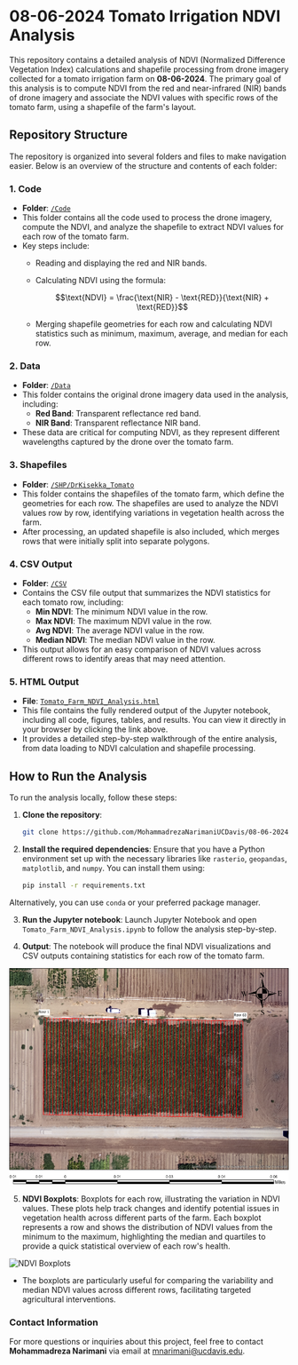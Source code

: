 # **08-06-2024 Tomato Irrigation NDVI Analysis**

This repository contains a detailed analysis of NDVI (Normalized Difference Vegetation Index) calculations and shapefile processing from drone imagery collected for a tomato irrigation farm on **08-06-2024**. The primary goal of this analysis is to compute NDVI from the red and near-infrared (NIR) bands of drone imagery and associate the NDVI values with specific rows of the tomato farm, using a shapefile of the farm's layout.

## **Repository Structure**

The repository is organized into several folders and files to make navigation easier. Below is an overview of the structure and contents of each folder:

### 1. **Code**
   - **Folder**: [`/Code`](./Code)
   - This folder contains all the code used to process the drone imagery, compute the NDVI, and analyze the shapefile to extract NDVI values for each row of the tomato farm. 
   - Key steps include:
     - Reading and displaying the red and NIR bands.
     - Calculating NDVI using the formula:
       
       $$\text{NDVI} = \frac{\text{NIR} - \text{RED}}{\text{NIR} + \text{RED}}$$
       
     - Merging shapefile geometries for each row and calculating NDVI statistics such as minimum, maximum, average, and median for each row.

### 2. **Data**
   - **Folder**: [`/Data`](./Data)
   - This folder contains the original drone imagery data used in the analysis, including:
     - **Red Band**: Transparent reflectance red band.
     - **NIR Band**: Transparent reflectance NIR band.
   - These data are critical for computing NDVI, as they represent different wavelengths captured by the drone over the tomato farm.

### 3. **Shapefiles**
   - **Folder**: [`/SHP/DrKisekka_Tomato`](./SHP/DrKisekka_Tomato)
   - This folder contains the shapefiles of the tomato farm, which define the geometries for each row. The shapefiles are used to analyze the NDVI values row by row, identifying variations in vegetation health across the farm.
   - After processing, an updated shapefile is also included, which merges rows that were initially split into separate polygons.

### 4. **CSV Output**
   - **Folder**: [`/CSV`](./CSV)
   - Contains the CSV file output that summarizes the NDVI statistics for each tomato row, including:
     - **Min NDVI**: The minimum NDVI value in the row.
     - **Max NDVI**: The maximum NDVI value in the row.
     - **Avg NDVI**: The average NDVI value in the row.
     - **Median NDVI**: The median NDVI value in the row.
   - This output allows for an easy comparison of NDVI values across different rows to identify areas that may need attention.

### 5. **HTML Output**
   - **File**: [`Tomato_Farm_NDVI_Analysis.html`](https://mohammadrezanarimaniucdavis.github.io/08-06-2024_Tomato_Irrigation_NDVI/HTML/Tomato_Farm_NDVI_Analysis.html)
   - This file contains the fully rendered output of the Jupyter notebook, including all code, figures, tables, and results. You can view it directly in your browser by clicking the link above.
   - It provides a detailed step-by-step walkthrough of the entire analysis, from data loading to NDVI calculation and shapefile processing.

## **How to Run the Analysis**

To run the analysis locally, follow these steps:

1. **Clone the repository**:
   ```bash
   git clone https://github.com/MohammadrezaNarimaniUCDavis/08-06-2024_Tomato_Irrigation_NDVI.git
   ```
   
2. **Install the required dependencies**: Ensure that you have a Python environment set up with the necessary libraries like `rasterio`, `geopandas`, `matplotlib`, and `numpy`. You can install them using:
   ```bash
   pip install -r requirements.txt
   ```

Alternatively, you can use `conda` or your preferred package manager.

3. **Run the Jupyter notebook**: Launch Jupyter Notebook and open `Tomato_Farm_NDVI_Analysis.ipynb` to follow the analysis step-by-step.

4. **Output**: The notebook will produce the final NDVI visualizations and CSV outputs containing statistics for each row of the tomato farm.

![Farm Visualization](Map/Map.png)

5. **NDVI Boxplots**: Boxplots for each row, illustrating the variation in NDVI values. These plots help track changes and identify potential issues in vegetation health across different parts of the farm. Each boxplot represents a row and shows the distribution of NDVI values from the minimum to the maximum, highlighting the median and quartiles to provide a quick statistical overview of each row's health.

![NDVI Boxplots](CSV/Boxplots.png)

   - The boxplots are particularly useful for comparing the variability and median NDVI values across different rows, facilitating targeted agricultural interventions.


### Contact Information
For more questions or inquiries about this project, feel free to contact **Mohammadreza Narimani** via email at [mnarimani@ucdavis.edu](mailto:mnarimani@ucdavis.edu).
